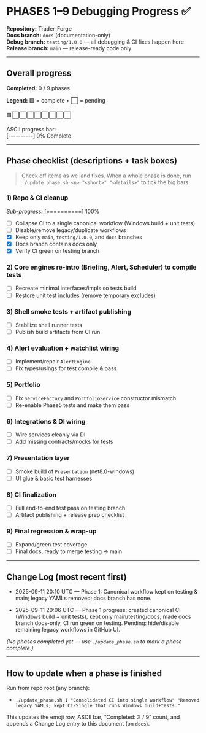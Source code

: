 # PHASES 1–9 Debugging Progress ✅

**Repository:** Trader-Forge  
**Docs branch:** `docs` (documentation-only)  
**Debug branch:** `testing/1.0.0` — all debugging & CI fixes happen here  
**Release branch:** `main` — release-ready code only

---

## Overall progress
**Completed:** 0 / 9 phases

**Legend:** 🟩 = complete • ⬜ = pending

🟩⬜⬜⬜⬜⬜⬜⬜⬜

ASCII progress bar:  
[----------] 0% Complete

---

## Phase checklist (descriptions + task boxes)

> Check off items as we land fixes. When a whole phase is done, run
> `./update_phase.sh <n> "<short>" "<details>"` to tick the big bars.

### 1) Repo & CI cleanup
*Sub-progress:* [==========] 100%
- [ ] Collapse CI to a single canonical workflow (Windows build + unit tests)
- [ ] Disable/remove legacy/duplicate workflows
- [x] Keep only `main`, `testing/1.0.0`, and `docs` branches
- [x] Docs branch contains docs only
- [x] Verify CI green on testing branch

### 2) Core engines re-intro (Briefing, Alert, Scheduler) to compile tests
- [ ] Recreate minimal interfaces/impls so tests build
- [ ] Restore unit test includes (remove temporary excludes)

### 3) Shell smoke tests + artifact publishing
- [ ] Stabilize shell runner tests
- [ ] Publish build artifacts from CI run

### 4) Alert evaluation + watchlist wiring
- [ ] Implement/repair `AlertEngine`
- [ ] Fix types/usings for test compile & pass

### 5) Portfolio
- [ ] Fix `ServiceFactory` and `PortfolioService` constructor mismatch
- [ ] Re-enable Phase5 tests and make them pass

### 6) Integrations & DI wiring
- [ ] Wire services cleanly via DI
- [ ] Add missing contracts/mocks for tests

### 7) Presentation layer
- [ ] Smoke build of `Presentation` (net8.0-windows)
- [ ] UI glue & basic test harnesses

### 8) CI finalization
- [ ] Full end-to-end test pass on testing branch
- [ ] Artifact publishing + release prep checklist

### 9) Final regression & wrap-up
- [ ] Expand/green test coverage
- [ ] Final docs, ready to merge testing → main

---

## Change Log (most recent first)

- 2025-09-11 20:10 UTC — Phase 1: Canonical workflow kept on testing & main; legacy YAMLs removed; docs branch has none.


- 2025-09-11 20:06 UTC — Phase 1 progress: created canonical CI (Windows build + unit tests), kept only main/testing/docs, made docs branch docs-only, CI run green on testing. Pending: hide/disable remaining legacy workflows in GitHub UI.


*(No phases completed yet — use `./update_phase.sh` to mark a phase complete.)*

---

## How to update when a phase is finished

Run from repo root (any branch):

- `./update_phase.sh 1 "Consolidated CI into single workflow" "Removed legacy YAMLs; kept CI-Single that runs Windows build+tests."`

This updates the emoji row, ASCII bar, “Completed: X / 9” count, and appends a Change Log entry to this document (on `docs`).

